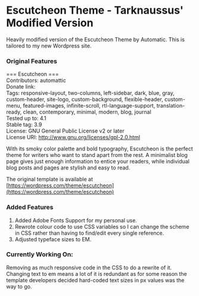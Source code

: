 # Escutcheon Theme - Tarknaussus' Modified Version
Heavily modified version of the Escutcheon Theme by Automatic.  This is tailored to my new Wordpress site.

### Original Features

=== Escutcheon ===  
Contributors: automattic  
Donate link:  
Tags: responsive-layout, two-columns, left-sidebar, dark, blue, gray, custom-header, site-logo, custom-background, flexible-header, custom-menu, featured-images, infinite-scroll, rtl-language-support, translation-ready, clean, contemporary, minimal, modern, blog, journal  
Tested up to: 4.1  
Stable tag: 3.9  
License: GNU General Public License v2 or later  
License URI: http://www.gnu.org/licenses/gpl-2.0.html  

With its smoky color palette and bold typography, Escutcheon is the perfect theme for writers who want to stand apart from the rest. A minimalist blog page gives just enough information to entice your readers, while individual blog posts and pages are stylish and easy to read.

The original template is available at [https://wordpress.com/theme/escutcheon](https://wordpress.com/theme/escutcheon)

### Added Features
1. Added Adobe Fonts Support for my personal use.
2. Rewrote colour code to use CSS variables so I can change the scheme in CSS rather than having to find/edit every single reference.
3. Adjusted typeface sizes to EM.

### Currently Working On:
Removing as much responsive code in the CSS to do a rewrite of it.  Changing text to em means a lot of it is redundant as for some reason the template developers decided hard-coded text sizes in px values was the way to go.
